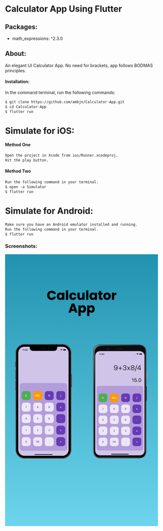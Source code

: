 # Calculator App Using Flutter

## Packages:

<ul>
<li> math_expressions: ^2.3.0</li>
</ul>

## About:

An elegant UI Calculator App.
No need for brackets, app follows BODMAS principles.

#### Installation:

In the command terminal, run the following commands:

    $ git clone https://github.com/ambjn/Calculator-App.git
    $ cd Calculator-App
    $ flutter run

# Simulate for iOS:

#### Method One

    Open the project in Xcode from ios/Runner.xcodeproj.
    Hit the play button.

#### Method Two

    Run the following command in your terminal.
    $ open -a Simulator
    $ flutter run

# Simulate for Android:

    Make sure you have an Android emulator installed and running.
    Run the following command in your terminal.
    $ flutter run


### Screenshots:

<center> <img src = screenshot/1.png alt='screenshot-of-app'> </center>

